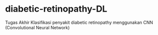 # diabetic-retinopathy-DL
Tugas Akhir Klasifikasi penyakit diabetic retinopathy menggunakan CNN (Convolutional Neural Network)
